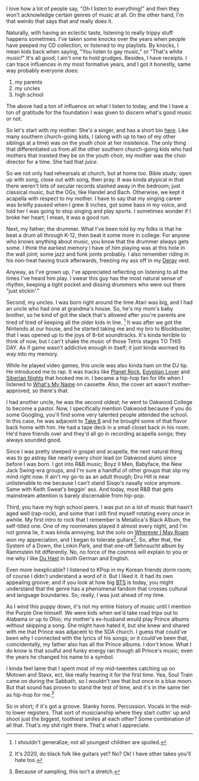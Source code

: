 I love how a lot of people say, "Oh I listen to everything!" and then they won't acknowledge certain genres of music at all. On the other hand, I'm that weirdo that says that and really does it. 

Naturally, with having an eclectic taste, listening to really trippy stuff happens sometimes. I've taken some knocks over the years when people have peeped my CD collection, or listened to my playlists. By knocks, I mean kids back when saying, "You listen to gay music," or "That's white music!" It's all good; I ain't one to hold grudges. Besides, I have receipts.
I can trace influences in my most formative years, and I got it honestly, same way probably everyone does:

1. my parents
2. my uncles
3. high school

The above had a ton of influence on what I listen to today, and the I have a ton of gratitude for the foundation I was given to discern what's good music or not. 

So let's start with my mother. She's a singer, and has a short bio [here](https://www.reverbnation.com/denamoore/). Like many southern church-going kids, I (along with up to two of my other siblings at a time) was on the youth choir at her insistence. The only thing that differentiated us from all the other southern church-going kids who had mothers that insisted they be on the youth choir, my mother was the choir director for a time. She had that *juice*.

So we not only had rehearsals at church, but at home too. Bible study; open up with song, close out with song, then pray. It was kinda atypical in that there weren't lots of secular records stashed away in the bedroom; just classical music, but the OGs, like Handel and Bach. Otherwise, we kept it acapella with respect to my mother. I have to say that my singing career was briefly paused when I grew 8 inches, got some bass in my voice, and told her I was going to stop singing and play sports. I sometimes wonder if I broke her heart; I mean, it was a good run.

Next, my father; the drummer. What I've been told by my folks is that he beat a drum all through K-12, then beat it some more in college. For anyone who knows anything about music, you know that the drummer always gets some. I think the earliest memory I have of him playing was at this hole in the wall joint; some jazz and funk joints probably. I also remember riding in his non-heat having truck afterwards, freezing my ass off in my [Deray](https://twitter.com/deray/photo) vest. 

Anyway, as I've grown up, I've appreciated reflecting on listening to all the times I've heard him play. I swear this guy has the most natural sense of rhythm, keeping a tight pocket and dissing drummers who were out there "just stickin'."

Second, my uncles. I was born right around the time Atari was big, and I had an uncle who had one at grandma's house. So, he's my mom's baby brother, so he kind of got the slack that's allowed after you're parents are tired of tired of keeping all the older kids in line. [^1] It was after we got the Nintendo at our house, and he started taking me and my bro to Blockbuster, that I was opened up to the joys of 8-bit soundtracks. It's kinda terrible to think of now, but I can't shake the music of those Tetris stages TO THIS DAY. As if game wasn't addictive enough in itself; it just kinda wormed its way into my memory. 

While he played video games, this uncle was also kinda ham on the DJ tip. He introduced me to rap. It was tracks like [Planet Rock](https://www.youtube.com/watch?v=Wg2SW1oqSAk), [Egyptian Lover](https://www.youtube.com/watch?v=UbI2TS0fW4Q) and [Siberian Nights](https://www.youtube.com/watch?v=jiW7NbkhbJ0&) that hooked me in. I became a hip-hop fan for life when I listened to [What's My Name](https://www.youtube.com/watch?v=UbI2TS0fW4Q) on cassette. Also, the cover art wasn't mother-approved, so there's that.

I had another uncle, he was the second oldest; he went to Oakwood College to become a pastor. Now, I specifically mention Oakwood because if you do some Googling, you'll find some very talented people attended the school. In this case, he was adjacent to [Take 6](https://take6.com/bio/) and he brought some of that flavor back home with him. He had a tape deck in a small closet back in his room. He'd have friends over and they'd all go in recording acapella songs; they always sounded good.

Since I was pretty steeped in gospel and acapella, the next natural thing was to go astray like nearly every choir lead (or Oakwood alum) since before I was born. I got into R&B music; Boyz II Men, Babyface, the New Jack Swing-era groups, and I'm sure a handful of other groups that slip my mind right now. It ain't my go-to as an adult though; Dru Hill is near unlistenable to me because I can't stand Sisqo's nasally voice anymore. Same with Keith Sweat's beggin' ass. And today, most R&B that gets mainstream attention is barely discernable from hip-pop.

Third, you have my high school peers. I was put on a lot of music that hasn't aged well (rap-rock), and some that I still find myself rotating every once in awhile. My first intro to rock that I remember is Metallica's Black Album, the self-titled one. One of my roommates played it almost every night, and I'm not gonna lie, it was kinda annoying; but the solo on [Wherever I May Roam](https://youtu.be/S5TnPjOd_To?t=221) won my appreciation, and I began to tolerate guitars[^2]. So, after that, the System of a Down, the Linkin Park, and that one-off Sehnsucht album by Rammstein hit differently. No, no force of the cosmos will explain to you or me why I like [Du Hast](https://www.youtube.com/watch?v=Kw_0JI9drWk) in both German and English.

Even more inexplicable? I listened to KPop in my Korean friends dorm room; of course I didn't understand a word of it. But I liked it. It had its own appealing groove; and if you look at how big [BTS](https://en.wikipedia.org/wiki/BTS) is today, you might understand that the genre has a phenomenal fandom that crosses cultural and language boundaries. So, really, I was just ahead of my time.

As I wind this puppy down, it's not my entire history of music until I mention the Purple One himself. We were kids when we'd take road trips out to Alabama or up to Ohio; my mother's ex-husband would play Prince albums without skipping a song. She might have hated it, but she knew and shared with me that Prince was adjacent to the SDA church. I guess that could've been why I connected with the lyrics of his songs; or it could've been that, coincidentally, my father also has all the Prince albums. I don't know. What I do know is that soulful and funky energy ran though all Prince's music; even the years he changed his name to a symbol. 

I kinda feel lame that I spent most of my mid-twenties catching up on Motown and Staxx, ect, like really hearing it for the first time. Yea, Soul Train came on during the Sabbath, so I wouldn't see that but once in a blue moon. But that sound has proven to stand the test of time, and it's in the same tier as hip-hop for me.[^3]

So in short; if it's got a groove. Stanky horns. Percussion. Vocals in the mid- to lower registers. That sort of musicianship where they start cuttin' up and shoot just the biggest, toothiest smiles at each other? Some combination of all that. That's my shit right there. That's what I appreciate.

[^1]: I shouldn't generalize; not all youngest children are spoiled. 
[^2]: It's 2020, do black folk like guitars yet? No? Ok! I have other takes you'll hate too.
[^3]: Because of sampling, this isn't a stretch.
